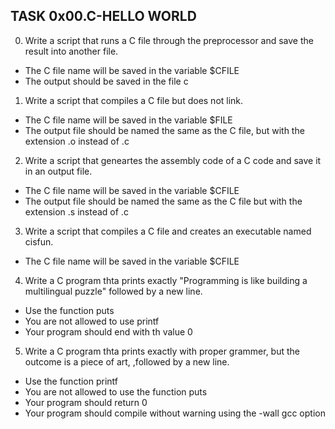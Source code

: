 ## TASK 0x00.C-HELLO WORLD
 0. Write a script that runs a C file through the preprocessor and save the result into another file.
  * The C file name will be saved in the variable $CFILE
  * The output should be saved in the file c
 1. Write a script that compiles a C file but does not link.
  * The C file name will be saved in the variable $FILE
  * The output file should be named the same as the C file, but with the extension .o instead of .c
 2. Write a script that geneartes the assembly code of a C code and save it in an output file.
  * The C file name will be saved in the variable $CFILE
  * The output file should be named the same as the C file but with the extension .s instead of .c
 3. Write a script that compiles a C file and creates an executable named cisfun.
  * The C file name will be saved in the variable $CFILE
 4. Write a C program thta prints exactly "Programming is like building a multilingual puzzle" followed by a new line.
  * Use the function puts
  * You are not allowed to use printf
  * Your program should end with th value 0
 5. Write a C program thta prints exactly with proper grammer, but the outcome is a piece of art, ,followed by a new line.
  * Use the function printf
  * You are not allowed to use the function puts
  * Your program should return 0
  * Your program should compile without warning using the -wall gcc option
